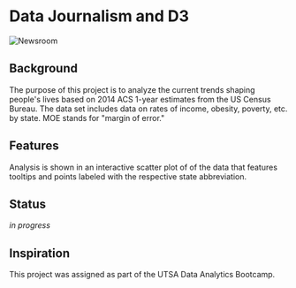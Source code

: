 # Data Journalism and D3

![Newsroom](https://media.giphy.com/media/v2xIous7mnEYg/giphy.gif)

## Background
The purpose of this project is to analyze the current trends shaping people's lives based on 2014 ACS 1-year estimates from the US Census Bureau. The data set includes data on rates of income, obesity, poverty, etc. by state. MOE stands for "margin of error."

## Features
Analysis is shown in an interactive scatter plot of of the data that features tooltips and points labeled with the respective state abbreviation.

## Status
_in progress_

## Inspiration
This project was assigned as part of the UTSA Data Analytics Bootcamp.